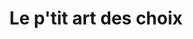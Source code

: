---
title: "Le p'tit art des choix"
url: /nages-et-solorgues/le-ptit-art-des-choix/
shop: Bäckerei
---